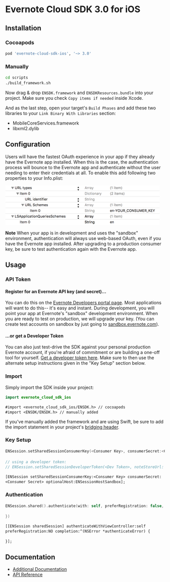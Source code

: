 # Evernote Cloud SDK 3.0 for iOS

## Installation
### Cocoapods
```ruby
pod 'evernote-cloud-sdk-ios', '~> 3.0'
```

### Manually
```bash
cd scripts
./build_framework.sh
```
Now drag & drop `ENSDK.framework` and `ENSDKResources.bundle` into your project. Make sure you check `Copy items if needed` inside Xcode.

And as the last step, open your target's `Build Phases` and add these two libraries to your `Link Binary With Libraries` section:

- MobileCoreServices.framework
- libxml2.dylib

## Configuration
Users will have the fastest OAuth experience in your app if they already have the Evernote app installed. When this is the case, the authentication process will bounce to the Evernote app and authenticate without the user needing to enter their credentials at all. To enable this add following two properties to your Info.plist:

<img src="info_plist_setting.png" width="488">

**Note** When your app is in development and uses the "sandbox" environment, authentication will always use web-based OAuth, even if you have the Evernote app installed. After upgrading to a production consumer key, be sure to test authentication again with the Evernote app.

## Usage
### API Token
#### Register for an Evernote API key (and secret)...

You can do this on the [Evernote Developers portal page](http://dev.evernote.com/documentation/cloud/). Most applications will want to do this-- it's easy and instant. During development, you will point your app at Evernote's "sandbox" development environment. When you are ready to test on production, we will upgrade your key. (You can create test accounts on sandbox by just going to [sandbox.evernote.com](http://sandbox.evernote.com)).

#### ...or get a Developer Token

You can also just test-drive the SDK against your personal production Evernote account, if you're afraid of commitment or are building a one-off tool for yourself. [Get a developer token here](https://www.evernote.com/api/DeveloperToken.action). Make sure to then use the alternate setup instructions given in the "Key Setup" section below.


### Import
Simply import the SDK inside your project:

```swift
import evernote_cloud_sdk_ios
```

```objc
#import <evernote_cloud_sdk_ios/ENSDK.h> // cocoapods
#import <ENSDK/ENSDK.h> // manually added
```

If you've manually added the framework and are using Swift, be sure to add the import statement in your project's [bridging header](https://developer.apple.com/library/content/documentation/Swift/Conceptual/BuildingCocoaApps/MixandMatch.html).

### Key Setup

```swift
ENSession.setSharedSessionConsumerKey(<Consumer Key>, consumerSecret:<Consumer Secret>, optionalHost: ENSessionHostSandbox)

// using a developer token:
// ENSession.setSharedSessionDeveloperToken(<Dev Token>, noteStoreUrl: <Note Store URL>)
```

```objc
[ENSession setSharedSessionConsumerKey:<Consumer Key> consumerSecret:<Consumer Secret> optionalHost:ENSessionHostSandbox];
```

### Authentication

```swift
ENSession.shared().authenticate(with: self, preferRegistration: false, completion: { (_error: Error?) in

})
```

```objc
[[ENSession sharedSession] authenticateWithViewController:self preferRegistration:NO completion:^(NSError *authenticateError) {

}];
```

## Documentation

- [Additional Documentation](Getting_Started.md)
- [API Reference](https://dev.evernote.com/doc/reference/)
